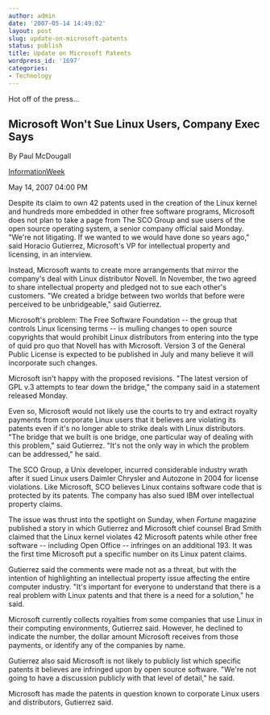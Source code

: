 ```yaml
---
author: admin
date: '2007-05-14 14:49:02'
layout: post
slug: update-on-microsoft-patents
status: publish
title: Update on Microsoft Patents
wordpress_id: '1697'
categories:
- Technology
---
```

 Hot off of the press...
<h2>Microsoft Won't Sue Linux Users, Company Exec Says</h2>
By Paul McDougall

<a href="http://www.informationweek.com/;jsessionid=MJPXBFU4MAHOAQSNDLPCKH0CJUNN2JVN" target="_blank"> InformationWeek </a>

May 14, 2007 04:00 PM

Despite its claim to own 42 patents used in the creation of the Linux kernel and hundreds more embedded in other free software programs, Microsoft does not plan to take a page from The SCO Group and sue users of the open source operating system, a senior company official said Monday. "We're not litigating. If we wanted to we would have done so years ago," said Horacio Gutierrez, Microsoft's VP for intellectual property and licensing, in an interview.

Instead, Microsoft wants to create more arrangements that mirror the company's deal with Linux distributor Novell. In November, the two agreed to share intellectual property and pledged not to sue each other's customers. "We created a bridge between two worlds that before were perceived to be unbridgeable," said Gutierrez.

Microsoft's problem: The Free Software Foundation -- the group that controls Linux licensing terms -- is mulling changes to open source copyrights that would prohibit Linux distributors from entering into the type of quid pro quo that Novell has with Microsoft. Version 3 of the General Public License is expected to be published in July and many believe it will incorporate such changes. <!--more-->

Microsoft isn't happy with the proposed revisions. "The latest version of GPL v.3 attempts to tear down the bridge," the company said in a statement released Monday.

Even so, Microsoft would not likely use the courts to try and extract royalty payments from corporate Linux users that it believes are violating its patents even if it's no longer able to strike deals with Linux distributors. "The bridge that we built is one bridge, one particular way of dealing with this problem," said Gutierrez. "It's not the only way in which the problem can be addressed," he said.

The SCO Group, a Unix developer, incurred considerable industry wrath after it sued Linux users Daimler Chrysler and Autozone in 2004 for license violations. Like Microsoft, SCO believes Linux contains software code that is protected by its patents. The company has also sued IBM over intellectual property claims.

The issue was thrust into the spotlight on Sunday, when <em>Fortune</em> magazine published a story in which Gutierrez and Microsoft chief counsel Brad Smith claimed that the Linux kernel violates 42 Microsoft patents while other free software -- including Open Office -- infringes on an additional 193. It was the first time Microsoft put a specific number on its Linux patent claims.

Gutierrez said the comments were made not as a threat, but with the intention of highlighting an intellectual property issue affecting the entire computer industry. "It's important for everyone to understand that there is a real problem with Linux patents and that there is a need for a solution," he said.

Microsoft currently collects royalties from some companies that use Linux in their computing environments, Gutierrez said. However, he declined to indicate the number, the dollar amount Microsoft receives from those payments, or identify any of the companies by name.

Gutierrez also said Microsoft is not likely to publicly list which specific patents it believes are infringed upon by open source software. "We're not going to have a discussion publicly with that level of detail," he said.

Microsoft has made the patents in question known to corporate Linux users and distributors, Gutierrez said.
